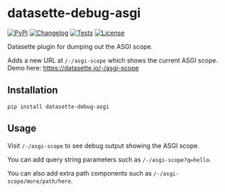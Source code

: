# datasette-debug-asgi

[![PyPI](https://img.shields.io/pypi/v/datasette-debug-asgi.svg)](https://pypi.org/project/datasette-debug-asgi/)
[![Changelog](https://img.shields.io/github/v/release/simonw/datasette-debug-asgi?include_prereleases&label=changelog)](https://github.com/simonw/datasette-debug-asgi/releases)
[![Tests](https://github.com/simonw/datasette-debug-asgi/workflows/Test/badge.svg)](https://github.com/simonw/datasette-debug-asgi/actions?query=workflow%3ATest)
[![License](https://img.shields.io/badge/license-Apache%202.0-blue.svg)](https://github.com/simonw/datasette-debug-asgi/blob/main/LICENSE)

Datasette plugin for dumping out the ASGI scope.

Adds a new URL at `/-/asgi-scope` which shows the current ASGI scope. Demo here: https://datasette.io/-/asgi-scope

## Installation

    pip install datasette-debug-asgi

## Usage

Visit `/-/asgi-scope` to see debug output showing the ASGI scope.

You can add query string parameters such as `/-/asgi-scope?q=hello`.

You can also add extra path components such as `/-/asgi-scope/more/path/here`.
